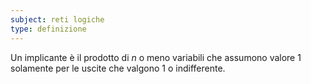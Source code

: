 ```yaml
---
subject: reti logiche
type: definizione
---
```

Un implicante è il prodotto di $n$ o meno variabili che assumono valore 1 solamente per le uscite che valgono 1 o indifferente.
